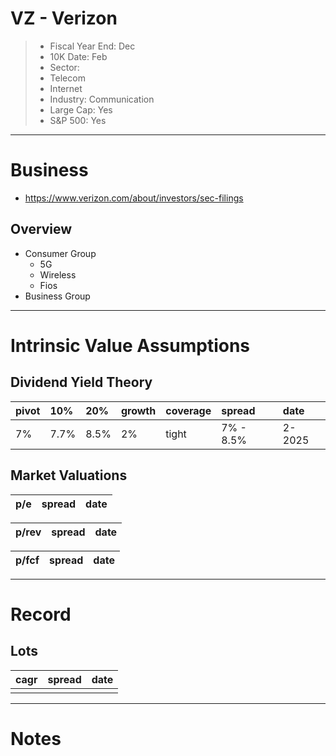 # VZ - Verizon

>- Fiscal Year End: Dec 
>- 10K Date: Feb
>- Sector: 
>  - Telecom
>  - Internet
>- Industry: Communication
>- Large Cap: Yes
>- S&P 500: Yes

---

# Business
- https://www.verizon.com/about/investors/sec-filings
## Overview
- Consumer Group
  - 5G
  - Wireless
  - Fios
- Business Group
---

# Intrinsic Value Assumptions

## Dividend Yield Theory
| pivot | 10%  | 20%  | growth | coverage | spread    | date   |
|:------|:-----|:-----|:-------|:---------|:----------|:-------|
| 7%    | 7.7% | 8.5% | 2%     | tight    | 7% - 8.5% | 2-2025 |


## Market Valuations
| p/e | spread | date |
|:----|:-------|:-----|


| p/rev | spread | date |
|:------|:-------|:-----|


| p/fcf | spread | date |
|:------|:-------|:-----|


---

# Record
## Lots
| cagr | spread | date |
|:-----|:-------|:-----|
|      |        |      |
---

# Notes 
